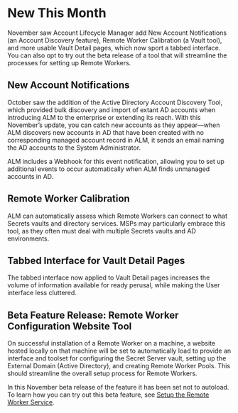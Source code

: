 ﻿[title]: # (New This Month)
[tags]: # (Account Lifecycle Manager,ALM,Active Directory,New This Nonth,)
[priority]: # (500)

# New This Month

November saw Account Lifecycle Manager add New Account Notifications (an Account Discovery feature), Remote Worker Calibration (a Vault tool), and more usable Vault Detail pages, which now sport a tabbed interface. You can also opt to try out the beta release of a tool that will streamline the processes for setting up Remote Workers.

## New Account Notifications

October saw the addition of the Active Directory Account Discovery Tool, which provided bulk discovery and import of extant AD accounts when introducing ALM to the enterprise or extending its reach. With this November’s update, you can catch new accounts as they appear—when ALM discovers new accounts in AD that have been created with no corresponding managed account record in ALM, it sends an email naming the AD accounts to the System Administrator.

ALM includes a Webhook for this event notification, allowing you to set up additional events to occur automatically when ALM finds unmanaged accounts in AD.

## Remote Worker Calibration

ALM can automatically assess which Remote Workers can connect to what Secrets vaults and directory services. MSPs may particularly embrace this tool, as they often must deal with multiple Secrets vaults and AD environments.

## Tabbed Interface for Vault Detail Pages

The tabbed interface now applied to Vault Detail pages increases the volume of information available for ready perusal, while making the User interface less cluttered.

## Beta Feature Release: Remote Worker Configuration Website Tool

On successful installation of a Remote Worker on a machine, a website hosted locally on that machine will be set to automatically load to provide an interface and toolset for configuring the Secret Server vault, setting up the External Domain (Active Directory), and creating Remote Worker Pools. This should streamline the overall setup process for Remote Workers.

In this November beta release of the feature it has been set not to autoload. To learn how you can try out this beta feature, see [Setup the Remote Worker Service](../get-started/setup-remote-wrk/).
